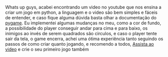 Whats up guys, acabei encontrando um video no youtube que nos ensina a criar um jogo em python, 
a linguagem e o video são bem simples e fáceis de entender, 
e  caso fique alguma dúvida basta olhar a documentação do [pygame](https://www.pygame.org/docs/ref/font.html#pygame.font.init).
Eu implementei algumas mudanças no meu, como a cor de fundo, a possibilidade do player conseguir andar para cima e para baixo,
os inimigos ao invés de serem quadrados são circulos, e caso o player tente sair da tela, o game encerra,
achei uma ótima experiência tanto seguindo os passos de como criar quanto jogando, e recomendo a todos,
[Assista ao video](https://www.youtube.com/watch?v=-8n91btt5d8) e crie o seu primeiro jogo também
